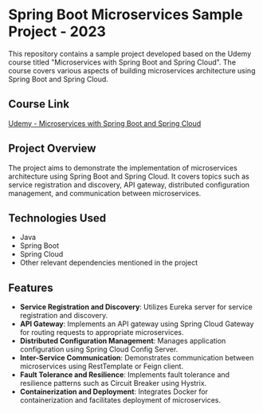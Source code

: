 # Spring Boot Microservices Sample Project - 2023

This repository contains a sample project developed based on the Udemy course titled "Microservices with Spring Boot and Spring Cloud". The course covers various aspects of building microservices architecture using Spring Boot and Spring Cloud.

## Course Link

[Udemy - Microservices with Spring Boot and Spring Cloud](https://www.udemy.com/course/microservices-with-spring-boot-and-spring-cloud/learn/lecture/24346936?start=15#overview)

## Project Overview

The project aims to demonstrate the implementation of microservices architecture using Spring Boot and Spring Cloud. It covers topics such as service registration and discovery, API gateway, distributed configuration management, and communication between microservices.

## Technologies Used

- Java
- Spring Boot
- Spring Cloud
- Other relevant dependencies mentioned in the project

## Features

- **Service Registration and Discovery**: Utilizes Eureka server for service registration and discovery.
- **API Gateway**: Implements an API gateway using Spring Cloud Gateway for routing requests to appropriate microservices.
- **Distributed Configuration Management**: Manages application configuration using Spring Cloud Config Server.
- **Inter-Service Communication**: Demonstrates communication between microservices using RestTemplate or Feign client.
- **Fault Tolerance and Resilience**: Implements fault tolerance and resilience patterns such as Circuit Breaker using Hystrix.
- **Containerization and Deployment**: Integrates Docker for containerization and facilitates deployment of microservices.
